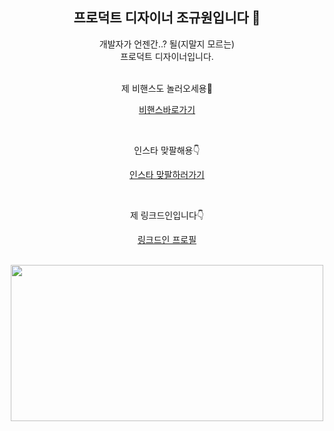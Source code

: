 <div align="center">

## 프로덕트 디자이너 조규원입니다 👋


개발자가 언젠간..? 될(지말지 모르는)
<br/>
프로덕트 디자이너입니다.
<br/>
<br/>

제 비핸스도 놀러오세용🥹

[비핸스바로가기](https://www.behance.net/ku_oni)

<br/>

인스타 맞팔해용👇

[인스타 맞팔하러가기](https://www.instagram.com/ku_oni)

<br/>

제 링크드인입니다👇

[링크드인 프로필](https://www.linkedin.com/in/kyuwon-cho-b37316235/)

<br/>

<a href="https://github.com/devxb/gitanimals">
<img
  src="https://render.gitanimals.org/farms/KKUONI"
  width="500"
  height="250"
/>
</a>
</div>
<!--
**KKUONI/KKUONI** is a ✨ _special_ ✨ repository because its `README.md` (this file) appears on your GitHub profile.

Here are some ideas to get you started:

- 🔭 I’m currently working on ...
- 🌱 I’m currently learning ...
- 👯 I’m looking to collaborate on ...
- 🤔 I’m looking for help with ...
- 💬 Ask me about ...
- 📫 How to reach me: ...
- 😄 Pronouns: ...
- ⚡ Fun fact: ...
-->
